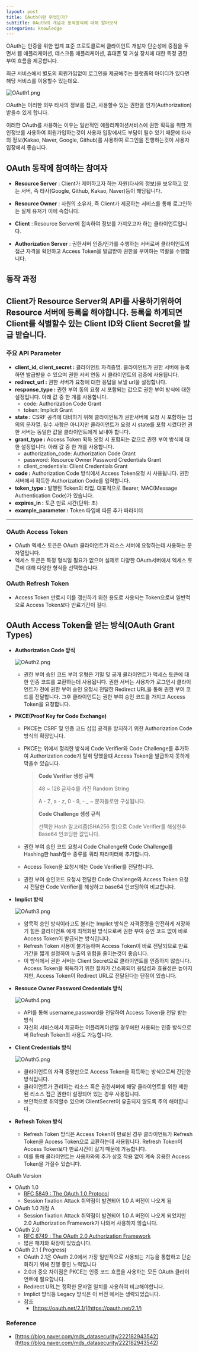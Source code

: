 ```yaml
---
layout: post
title: OAuth이란 무엇인가?
subtitle: OAuth의 개념과 동작방식에 대해 알아보자
categories: knowledge
---
```



OAuth는 인증을 위한 업계 표준 프로토콜로써 클라이언트 개발자 단순성에 중점을 두면서 웹 애플리케이션, 데스크톱 애플리케이션, 휴대폰 및 거실 장치에 대한 특정 권한 부여 흐름을 제공합니다.

최근 서비스에서 별도의 회원가입없이 로그인을 제공해주는 플랫폼의 아이디가 있다면 해당 서비스를 이용할수 있는데요.

![OAuth1.png](/img/post/OAuth1.png)

OAuth는 이러한 외부 타사의 정보를 접근, 사용할수 있는 권한을 인가(Authorization)받을수 있게 합니다.

이러한 OAuth를 사용하는 이유는 일반적인 애플리케이션서비스에 권한 획득을 위한 개인정보를 사용하여 회원가입하는것이 사용자 입장에서도 부담이 될수 있기 때문에 타사의 정보(Kakao, Naver, Google, Github)를 사용하여 로그인을 진행하는것이 사용자 입장에서 좋습니다.

## **OAuth 동작에 참여하는 참여자**

- **Resource Server** : Client가 제어하고자 하는 자원(타사의 정보)을 보유하고 있는 서버, 즉 타사(Google, Github, Kakao, Naver)등이 해당됩니다.

- **Resource Owner** : 자원의 소유자, 즉 Client가 제공하는 서비스를 통해 로그인하는 실제 유저가 이에 속합니다.

- **Client** : Resource Server에 접속하여 정보를 가져오고자 하는 클라이언트입니다.

- **Authorization Server** : 권한서버 인증/인가를 수행하는 서버로써 클라이언트의 접근 자격을 확인하고 Access Token을 발급받아 권한을 부여하는 역활을 수행합니다.

## 동작 과정

Client가 Resource Server의 API를 사용하기위하여 Resource 서버에 등록을 해야합니다. 등록을 하게되면 Client를 식별할수 있는 Client ID와 Client Secret을 발급 받습니다.
---
### **주요 API Parameter**

- **client_id, client_secret :** 클라이언트 자격증명. 클라이언트가 권한 서버에 등록하면 발급받을 수 있으며 권한 서버 연동 시 클라이언트의 검증에 사용됩니다.
- **redirect_url :** 권한 서버가 요청에 대한 응답을 보낼 url을 설정합니다.
- **response_type :** 권한 부여 동의 요청 시 포함되는 값으로 권한 부여 방식에 대한 설정입니다.
아래 값 중 한 개를 사용합니다.
    - code: Authorization Code Grant
    - token: Implicit Grant
- **state :** CSRF 공격에 대비하기 위해 클라이언트가 권한서버에 요청 시 포함하는 임의의 문자열. 필수 사항은 아니지만 클라이언트가 요청 시 state를 포함 시켰다면 권한 서버는 동일한 값을 클라이언트에게 보내야 합니다.
- **grant_type :** Access Token 획득 요청 시 포함되는 값으로 권한 부여 방식에 대한 설정입니다. 아래 값 중 한 개를 사용합니다.
    - authorization_code: Authorization Code Grant
    - password: Resource Owner Password Credentials Grant
    - client_credentials: Client Credentials Grant
- **code :** Authorization Code 방식에서 Access Token요청 시 사용됩니다. 권한 서버에서 획득한 Authorization Code를 입력합니다.
- **token_type :** 발행된 Token의 타입. 대표적으로 Bearer, MAC(Message Authentication Code)가 있습니다.
- **expires_in :** 토큰 만료 시간(단위: 초)
- **example_parameter :** Token 타입에 따른 추가 파라미터
---
### **OAuth Access Token**

- OAuth 엑세스 토큰은 OAuth 클라이언트가 리소스 서버에 요청하는데 사용하는 문자열입니다.
- 엑세스 토큰은 특정 형식일 필요가 없으며 실제로 다양한 OAuth서버에서 엑세스 토큰에 대해 다양한 형식을 선택했습니다.

### **OAuth Refresh Token**

- Access Token 만료시 이를 갱신하기 위한 용도로 사용되는 Token으로써 일반적으로 Access Token보다 만료기간이 길다.

## OAuth Access Token을 얻는 방식(****OAuth Grant Types)****

- **Authorization Code 방식**


    ![OAuth2.png](/img/post/OAuth2.png)

    - 권한 부여 승인 코드 부여 유형은 기밀 및 공개 클라이언트가 액세스 토큰에 대한 인증 코드를 교환하는데 사용됩니다. 권한 서버는 사용자가 로그인시 클라이언트가 전에 권한 부여 승인 요청시 전달한 Redirect URL을 통해 권한 부여 코드를 전달합니다. 그후 클라이언트는 권한 부여 승인 코드를 가지고 Access Token을 요청합니다.

- **PKCE(Proof Key for Code Exchange)**


    - PKCE는 CSRF 및 인증 코드 삽입 공격을 방지하기 위한 Authorization Code 방식의 확장입니다.
    - PKCE는 위에서 정리한 방식에 Code Verifier와 Code Challenge를 추가하여 Authorization code가 탈취 당했을떄 Access Token을 발급하지 못하게 막을수 있습니다.


        > **Code Verifier 생성 규칙**
        >
        >
        > 48 ~ 128 글자수를 가진 Random String
        >
        > A - Z, a - z, 0 - 9, - _ ~ 문자들로만 구성됩니다.
        >
        > **Code Challenge 생성 규칙**
        >
        > 선택한 Hash 알고리즘(SHA256 등)으로 Code Verifier를 해싱한후 Base64 인코딩한 값입니다.
        >  
        >

    - 권한 부여 승인 코드 요청시 Code Challenge와 Code Challenge를 Hashing한 hash함수 종류를 쿼리 파라미터에 추가합니다.
    - Access Token을 요청시에는 Code Verifier를 전달합니다.
    - 권한 부여 승인코드 요청시 전달한 Code Challenge와 Access Token 요청시 전달한 Code Verifier를 해싱하고 base64 인코딩하여 비교합니다.

- **Implict 방식**


    ![OAuth3.png](/img/post/OAuth3.png)

    - 암묵적 승인 방식이라고도 불리는 Implict 방식은 자격증명을 안전하게 저장하기 힘든 클라이언트 에게 최적화된 방식으로써 권한 부여 승인 코드 없이 바로 Access Token이 발급되는 방식입니다.
    - Refresh Token 사용이 불가능하며 Access Token이 바로 전달되므로 만료 기간을 짧게 설정하여 누출의 위험을 줄이는것이 좋습니다.
    - 이 방식에서 권한 서버는 Client Secret으로 클라이언트를 인증하지 않습니다. Access Token을 획득하기 위한 절차가 간소화되어 응답성과 효율성은 높아지지만, Access Token이 Redirect URL로 전달된다는 단점이 있습니다.

- **Resouce Owner Password Credentials 방식**


    ![OAuth4.png](/img/post/OAuth4.png)

    - API를 통해 username,password을 전달하여 Access Token을 전달 받는 방식
    - 자신의 서비스에서 제공하는 어플리케이션일 경우에만 사용되는 인증 방식으로써 Refresh Token의 사용도 가능합니다.

- **Client Credentials 방식**

    ![OAuth5.png](/img/post/OAuth5.png)

    - 클라이언트의 자격 증명만으로 Access Token을 획득하는 방식으로써 간단한 방식입니다.
    - 클라이언트가 관리하는 리소스 혹은 권한서버에 해당 클라이언트를 위한 제한된 리소스 접근 권한이 설정되어 있는 경우 사용됩니다.
    - 보안적으로 취약할수 있으며 ClientSecret이 유출되지 않도록 주의 해야합니다.

- **Refresh Token 방식**
    - Refresh Token 방식은 Access Token이 만료된 경우 클라이언트가 Refresh Token을 Access Token으로 교환하는데 사용됩니다. Refresh Token이 Access Token보다 만료시간이 길기 때문에 가능합니다.
    - 이를 통해 클라이언트는 사용자와의 추가 상호 작용 없이 계속 유용한 Access Token을 가질수 있습니다.

OAuth Version

- OAuth 1.0
    - [RFC 5849 : The OAuth 1.0 Protocol](https://www.rfc-editor.org/rfc/rfc5849)
    - Session fixation Attack 취약점이 발견되어 1.0 A 버전이 나오게 됨
- OAuth 1.0 개정 A
    - Session fixation Attack 취약점이 발견되어 1.0 A 버전이 나오게 되었지만 2.0 Authorization Framework가 나와서 사용하지 않습니다.
- OAuth 2.0
    - [RFC 6749 : The OAuth 2.0 Authorization Framework](https://datatracker.ietf.org/doc/html/rfc6749)
    - 많은 패치와 확장이 있었습니다.
- OAuth 2.1 ( Progress)
    - OAuth 2.1은 OAuth 2.0에서 가장 일반적으로 사용되는 기능을 통합하고 단순화하기 위해 진행 중인 노력입니다
    - 2.0과 중요 차이점은 PKCE는 인증 코드 흐름을 사용하는 모든 OAuth 클라이언트에 필요합니다.
    - Redirect URL는 정확한 문자열 일치를 사용하여 비교해야합니다.
    - Implict 방식등 Legacy 방식은 이 버전 에서는 생략되었습니다.
    - 참조
        - [https://oauth.net/2.1/](https://oauth.net/2.1/)

### Reference

- [https://blog.naver.com/mds_datasecurity/222182943542](https://blog.naver.com/mds_datasecurity/222182943542)
